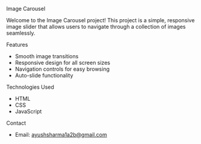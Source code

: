 Image Carousel

Welcome to the Image Carousel project! This project is a simple, responsive image slider that allows users to navigate through a collection of images seamlessly.


Features
- Smooth image transitions
- Responsive design for all screen sizes
- Navigation controls for easy browsing
- Auto-slide functionality

Technologies Used
- HTML
- CSS
- JavaScript

Contact
- Email: ayushsharma1a2b@gmail.com
